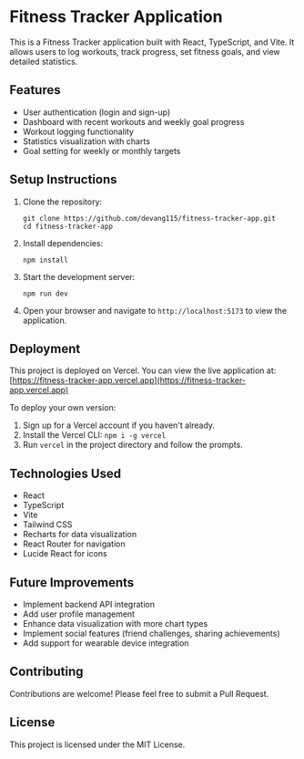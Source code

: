 # Fitness Tracker Application

This is a Fitness Tracker application built with React, TypeScript, and Vite. It allows users to log workouts, track progress, set fitness goals, and view detailed statistics.

## Features

- User authentication (login and sign-up)
- Dashboard with recent workouts and weekly goal progress
- Workout logging functionality
- Statistics visualization with charts
- Goal setting for weekly or monthly targets

## Setup Instructions

1. Clone the repository:
   ```
   git clone https://github.com/devang115/fitness-tracker-app.git
   cd fitness-tracker-app
   ```

2. Install dependencies:
   ```
   npm install
   ```

3. Start the development server:
   ```
   npm run dev
   ```

4. Open your browser and navigate to `http://localhost:5173` to view the application.

## Deployment

This project is deployed on Vercel. You can view the live application at: [https://fitness-tracker-app.vercel.app](https://fitness-tracker-app.vercel.app)

To deploy your own version:

1. Sign up for a Vercel account if you haven't already.
2. Install the Vercel CLI: `npm i -g vercel`
3. Run `vercel` in the project directory and follow the prompts.

## Technologies Used

- React
- TypeScript
- Vite
- Tailwind CSS
- Recharts for data visualization
- React Router for navigation
- Lucide React for icons

## Future Improvements

- Implement backend API integration
- Add user profile management
- Enhance data visualization with more chart types
- Implement social features (friend challenges, sharing achievements)
- Add support for wearable device integration

## Contributing

Contributions are welcome! Please feel free to submit a Pull Request.

## License

This project is licensed under the MIT License.
